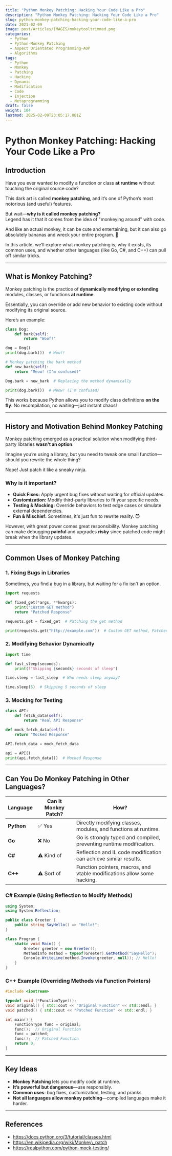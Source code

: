 ```yaml
---
title: "Python Monkey Patching: Hacking Your Code Like a Pro"
description: "Python Monkey Patching: Hacking Your Code Like a Pro"
slug: python-monkey-patching-hacking-your-code-like-a-pro
date: 2021-02-09
image: post/Articles/IMAGES/mokeytooltrimmed.png
categories:
  - Python
  - Python-Monkey Patching
  - Aspect Orientated Programming-AOP
  - Algorithms
tags:
  - Python
  - Monkey
  - Patching
  - Hacking
  - Dynamic
  - Modification
  - Code
  - Injection
  - Metaprogramming
draft: false
weight: 104
lastmod: 2025-02-09T23:05:17.001Z
---
```

# Python Monkey Patching: Hacking Your Code Like a Pro

## Introduction

Have you ever wanted to modify a function or class **at runtime** without touching the original source code?

This dark art is called **monkey patching**, and it’s one of Python’s most notorious (and useful) features.

But wait—**why is it called monkey patching?**\
Legend has it that it comes from the idea of "monkeying around" with code.

And like an actual monkey, it can be cute and entertaining, but it can also go absolutely bananas and wreck your entire program. 🐒

In this article, we’ll explore what monkey patching is, why it exists, its common uses, and whether other languages (like Go, C#, and C++) can pull off similar tricks.

***

## What is Monkey Patching?

Monkey patching is the practice of **dynamically modifying or extending** modules, classes, or functions **at runtime**.

Essentially, you can override or add new behavior to existing code without modifying its original source.

Here’s an example:

```python
class Dog:
    def bark(self):
        return "Woof!"

dog = Dog()
print(dog.bark())  # Woof!

# Monkey patching the bark method
def new_bark(self):
    return "Meow! (I'm confused)"

Dog.bark = new_bark  # Replacing the method dynamically

print(dog.bark())  # Meow! (I'm confused)
```

This works because Python allows you to modify class definitions **on the fly**. No recompilation, no waiting—just instant chaos!

***

## History and Motivation Behind Monkey Patching

Monkey patching emerged as a practical solution when modifying third-party libraries **wasn't an option**.

Imagine you’re using a library, but you need to tweak one small function—should you rewrite the whole thing?

Nope! Just patch it like a sneaky ninja.

### Why is it important?

* **Quick Fixes:** Apply urgent bug fixes without waiting for official updates.
* **Customization:** Modify third-party libraries to fit your specific needs.
* **Testing & Mocking:** Override behaviors to test edge cases or simulate external dependencies.
* **Fun & Mischief:** Sometimes, it's just fun to rewrite reality. 😈

However, with great power comes great responsibility. Monkey patching can make debugging **painful** and upgrades **risky** since patched code might break when the library updates.

***

## Common Uses of Monkey Patching

### 1. **Fixing Bugs in Libraries**

Sometimes, you find a bug in a library, but waiting for a fix isn't an option.

```python
import requests

def fixed_get(*args, **kwargs):
    print("Custom GET method")
    return "Patched Response"

requests.get = fixed_get  # Patching the get method

print(requests.get("http://example.com"))  # Custom GET method, Patched Response
```

### 2. **Modifying Behavior Dynamically**

```python
import time

def fast_sleep(seconds):
    print(f"Skipping {seconds} seconds of sleep")

time.sleep = fast_sleep  # Who needs sleep anyway?

time.sleep(5)  # Skipping 5 seconds of sleep
```

### 3. **Mocking for Testing**

```python
class API:
    def fetch_data(self):
        return "Real API Response"

def mock_fetch_data(self):
    return "Mocked Response"

API.fetch_data = mock_fetch_data

api = API()
print(api.fetch_data())  # Mocked Response
```

***

## Can You Do Monkey Patching in Other Languages?

| Language   | Can It Monkey Patch? | How?                                                                    |
| ---------- | -------------------- | ----------------------------------------------------------------------- |
| **Python** | ✅ Yes                | Directly modifying classes, modules, and functions at runtime.          |
| **Go**     | ❌ No                 | Go is strongly typed and compiled, preventing runtime modification.     |
| **C#**     | ⚠️ Kind of           | Reflection and IL code modification can achieve similar results.        |
| **C++**    | ⚠️ Sort of           | Function pointers, macros, and vtable modifications allow some hacking. |

### **C# Example (Using Reflection to Modify Methods)**

```csharp
using System;
using System.Reflection;

public class Greeter {
    public string SayHello() => "Hello!";
}

class Program {
    static void Main() {
        Greeter greeter = new Greeter();
        MethodInfo method = typeof(Greeter).GetMethod("SayHello");
        Console.WriteLine(method.Invoke(greeter, null)); // Hello!
    }
}
```

### **C++ Example (Overriding Methods via Function Pointers)**

```cpp
#include <iostream>

typedef void (*FunctionType)();
void original() { std::cout << "Original Function" << std::endl; }
void patched() { std::cout << "Patched Function" << std::endl; }

int main() {
    FunctionType func = original;
    func();  // Original Function
    func = patched;
    func();  // Patched Function
    return 0;
}
```

***

## Key Ideas

* **Monkey Patching** lets you modify code at runtime.
* **It’s powerful but dangerous**—use responsibly.
* **Common uses**: bug fixes, customization, testing, and pranks.
* **Not all languages allow monkey patching**—compiled languages make it harder.

***

## References

* https://docs.python.org/3/tutorial/classes.html
* https://en.wikipedia.org/wiki/Monkey\_patch
* https://realpython.com/python-mock-testing/
